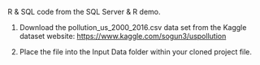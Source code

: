 R & SQL code from the SQL Server & R demo.

1. Download the pollution_us_2000_2016.csv data set from the Kaggle dataset website:
	https://www.kaggle.com/sogun3/uspollution
	
2. Place the file into the Input Data folder within your cloned project file. 
